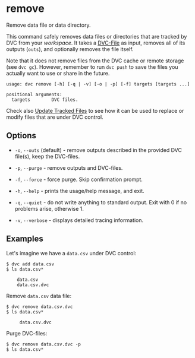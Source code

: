 # remove

Remove data file or data directory.

This command safely removes data files or directories that are tracked by DVC
from your _workspace_. It takes a [DVC-File](/doc/user-guide/dvc-file-format) as
input, removes all of its outputs (`outs`), and optionally removes the file
itself.

Note that it does not remove files from the DVC cache or remote storage (see
`dvc gc`). However, remember to run `dvc push` to save the files you actually
want to use or share in the future.

```usage
usage: dvc remove [-h] [-q | -v] [-o | -p] [-f] targets [targets ...]

positional arguments:
  targets        DVC files.
```

Check also [Update Tracked Files](/doc/user-guide/update-tracked-file) to see
how it can be used to replace or modify files that are under DVC control.

## Options

- `-o`, `--outs` (default) - remove outputs described in the provided DVC
  file(s), keep the DVC-files.

- `-p`, `--purge` - remove outputs and DVC-files.

- `-f`, `--force` - force purge. Skip confirmation prompt.

- `-h`, `--help` - prints the usage/help message, and exit.

- `-q`, `--quiet` - do not write anything to standard output. Exit with 0 if no
  problems arise, otherwise 1.

- `-v`, `--verbose` - displays detailed tracing information.

## Examples

Let's imagine we have a `data.csv` under DVC control:

```dvc
$ dvc add data.csv
$ ls data.csv*

    data.csv
    data.csv.dvc
```

Remove `data.csv` data file:

```dvc
$ dvc remove data.csv.dvc
$ ls data.csv*

     data.csv.dvc
```

Purge DVC-files:

```dvc
$ dvc remove data.csv.dvc -p
$ ls data.csv*
```
